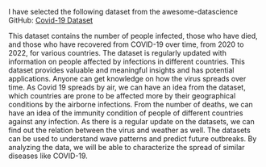 I have selected the following dataset from the awesome-datascience GitHub: [Covid-19 Dataset](https://github.com/datasets/covid-19/)

This dataset contains the number of people infected, those who have died, and those who have recovered from COVID-19 over time, from 2020 to 2022, for various countries. The dataset is regularly updated with information on people affected by infections in different countries. This dataset provides valuable and meaningful insights and has potential applications. Anyone can get knowledge on how the virus spreads over time. As Covid 19 spreads by air, we can have an idea from the dataset, which countries are prone to be affected more by their geographical conditions by the airborne infections. From the number of deaths, we can have an idea of the immunity condition of people of different countries against any infection. As there is a regular update on the datasets, we can find out the relation between the virus and weather as well. The datasets can be used to understand wave patterns and predict future outbreaks. By analyzing the data, we will be able to characterize the spread of similar diseases like COVID-19.
